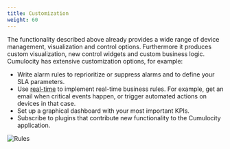 ```yaml
---
title: Customization
weight: 60
---
```


The functionality described above already provides a wide range of device management, visualization and control options. Furthermore it produces custom visualization, new control widgets and custom business logic. Cumulocity has extensive customization options, for example:

* Write alarm rules to reprioritize or suppress alarms and to define your SLA parameters.
* Use [real-time](/guides/concepts/realtime) to implement real-time business rules. For example, get an email when critical events happen, or trigger automated actions on devices in that case.
* Set up a graphical dashboard with your most important KPIs.
* Subscribe to plugins that contribute new functionality to the Cumulocity application.

![Rules](/guides/images/users-guide/Administration/admin-event-processing.png)